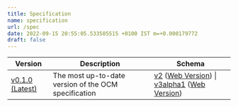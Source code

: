 ```yaml
---
title: Specification
name: specification
url: /spec
date: 2022-09-15 20:55:05.533505515 +0100 IST m=+0.000179772
draft: false
---
```


| Version  | Description                              | Schema |
| -------- | ---------------------------------------- | -------|
| [v0.1.0 (Latest)](https://github.com/open-component-model/ocm-spec/tree/v0.1.0) | The most up-to-date version of the OCM specification | [v2](/schemas/component-descriptor-v2) ([Web Version](schema-v2.html)) \| [v3alpha1](/schemas/component-descriptor-v3alpha1) ([Web Version](schema-v3alpha1.html))
